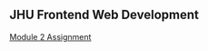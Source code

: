 ## JHU Frontend Web Development

[Module 2 Assignment](https://danlesko.github.io/jhu-frontend-webdev/module2-solution/)